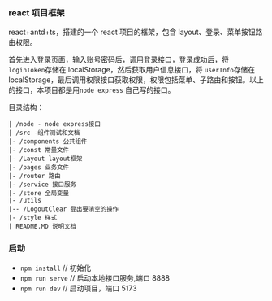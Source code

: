 ### react 项目框架

react+antd+ts，搭建的一个 react 项目的框架，包含 layout、登录、菜单按钮路由权限。

首先进入登录页面，输入账号密码后，调用登录接口，登录成功后，将 `loginToken`存储在 localStorage，然后获取用户信息接口，将 `userInfo`存储在 localStorage，最后调用权限接口获取权限，权限包括菜单、子路由和按钮。以上的接口，本项目都是用`node express` 自己写的接口。

目录结构：

```
| /node - node express接口
| /src -组件测试和文档
|- /components 公共组件
|- /const 常量文件
|- /Layout layout框架
|- /pages 业务文件
|- /router 路由
|- /service 接口服务
|- /store 全局变量
|- /utils
|-- /LogoutClear 登出要清空的操作
|- /style 样式
| README.MD 说明文档
```

### 启动

- `npm install` // 初始化
- `npm run serve` // 启动本地接口服务,端口 8888
- `npm run dev` // 启动项目，端口 5173
